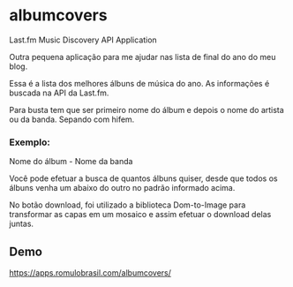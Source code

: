 # albumcovers

Last.fm Music Discovery API Application

Outra pequena aplicação para me ajudar nas lista de final do ano do meu blog.

Essa é a lista dos melhores álbuns de música do ano. As informações é buscada na API da Last.fm.

Para busta tem que ser primeiro nome do álbum e depois o nome do artista ou da banda. Sepando com hifem.

### Exemplo:

Nome do álbum - Nome da banda

Você pode efetuar a busca de quantos álbuns quiser, desde que todos os álbuns venha um abaixo do outro no padrão informado acima.

No botão download, foi utilizado a biblioteca Dom-to-Image para transformar as capas em um mosaico e assim efetuar o download delas juntas.

## Demo

<https://apps.romulobrasil.com/albumcovers/>
